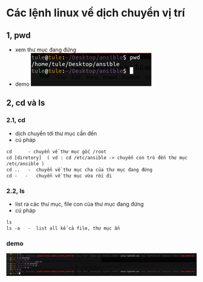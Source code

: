 # Các lệnh linux về dịch chuyển vị trí 

## 1, pwd 
- xem thư mục đang đứng 
- demo
    <img src="https://github.com/tulha161/linux/blob/main/images/03.01.png">
 
## 2, cd và ls 
### 2.1, cd 
 - dịch chuyển tới thư mục cần đến 
 - cú pháp 
````
cd      - chuyển về thư mục gốc /root
cd [diretory]  ( vd : cd /etc/ansible -> chuyển con trò đến thư mục /etc/ansible ) 
cd ..   -  chuyển về thư mục cha của thư mục đang đứng
cd -   -   chuyển về thư mục vừa rời đi
```` 
### 2.2, ls
 - list ra các thư mục, file con của thư mục đang đứng
 - cú pháp
 ````
 ls
 ls -a   -  list all kể cả file, thư mục ẩn 
 ````
 ### demo
    
  <img src="https://github.com/tulha161/linux/blob/main/images/03.02.png">

